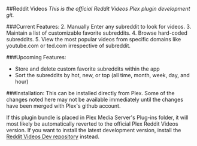 ##Reddit Videos
*This is the official Reddit Videos Plex plugin development git.*

###Current Features:
2. Manually Enter any subreddit to look for videos.
3. Maintain a list of customizable favorite subreddits.
4. Browse hard-coded subreddits.
5. View the most popular videos from specific domains like youtube.com or ted.com irrespective of subreddit.

###Upcoming Features:
* Store and delete custom favorite subreddits within the app
* Sort the subreddits by hot, new, or top (all time, month, week, day, and hour)

###Installation:
This can be installed directly from Plex.  Some of the changes noted here may not be available immediately until the changes have been merged with Plex's github account.

If this plugin bundle is placed in Plex Media Server's Plug-ins folder, it will most likely be automatically reverted to the official Plex Reddit Videos version.  If you want to install the latest development version, install the [Reddit Videos Dev repository](https://github.com/seagullcanfly/RedditVideosDev) instead.
